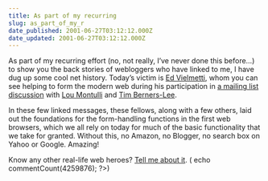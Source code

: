 ```yaml
---
title: As part of my recurring
slug: as_part_of_my_r
date_published: 2001-06-27T03:12:12.000Z
date_updated: 2001-06-27T03:12:12.000Z
---
```


As part of my recurring effort (no, not really, I’ve never done this before…) to show you the back stories of webloggers who have linked to me, I have dug up some cool net history. Today’s victim is [Ed Vielmetti](http://www-personal.umich.edu/~emv/project/vacuum/weblog.html), whom you can see helping to form the modern web during his participation in [a mailing list discussion](http://lists.w3.org/Archives/Public/www-talk/1992NovDec/0213.html) with [Lou Montulli](http://www.montulli.org/lou/) and [Tim Berners-Lee](http://www.w3.org/People/Berners-Lee/).

In these few linked messages, these fellows, along with a few others, laid out the foundations for the form-handling functions in the first web browsers, which we all rely on today for much of the basic functionality that we take for granted. Without this, no Amazon, no Blogger, no search box on Yahoo or Google. Amazing!

Know any other real-life web heroes? [Tell me about it](javascript:viewComments(4259876)). ( echo commentCount(4259876); ?>)
